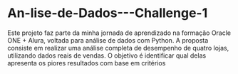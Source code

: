 # An-lise-de-Dados---Challenge-1
Este projeto faz parte da minha jornada de aprendizado na formação Oracle ONE + Alura, voltada para análise de dados com Python.  A proposta consiste em realizar uma análise completa de desempenho de quatro lojas, utilizando dados reais de vendas. O objetivo é identificar qual delas apresenta os piores resultados com base em critérios
